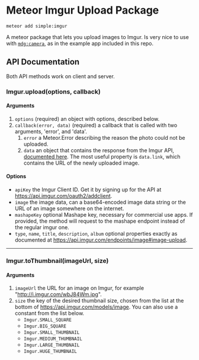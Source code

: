 Meteor Imgur Upload Package
============

`meteor add simple:imgur`

A meteor package that lets you upload images to Imgur. Is very nice to use with [`mdg:camera`](https://github.com/meteor/mobile-packages/tree/master/packages/mdg:camera), as in the example app included in this repo.

API Documentation
-----------

Both API methods work on client and server.

### Imgur.upload(options, callback)

#### Arguments

1. `options` (required) an object with options, described below.
2. `callback(error, data)` (required) a callback that is called with two arguments, 'error', and 'data'.
    1. `error` a Meteor.Error describing the reason the photo could not be uploaded.
    2. `data` an object that contains the response from the Imgur API, [documented here](https://api.imgur.com/models/image). The most useful property is `data.link`, which contains the URL of the newly uploaded image.
    
#### Options

- `apiKey` the Imgur Client ID. Get it by signing up for the API at <https://api.imgur.com/oauth2/addclient>.
- `image` the image data, can a base64-encoded image data string or the URL of an image somewhere on the internet.
- `mashapeKey` optional Mashape key, necessary for commercial use apps. If provided, the method will request to the mashape endpoint instead of the regular imgur one.
- `type`, `name`, `title`, `description`, `album` optional properties exactly as documented at <https://api.imgur.com/endpoints/image#image-upload>.

---

### Imgur.toThumbnail(imageUrl, size)

#### Arguments

1. `imageUrl` the URL for an image on Imgur, for example "http://i.imgur.com/wbJ84Wm.jpg".
2. `size` the key of the desired thumbnail size, chosen from the list at the bottom of <https://api.imgur.com/models/image>. You can also use a constant from the list below.
    * `Imgur.SMALL_SQUARE`
    * `Imgur.BIG_SQUARE`
    * `Imgur.SMALL_THUMBNAIL`
    * `Imgur.MEDIUM_THUMBNAIL`
    * `Imgur.LARGE_THUMBNAIL`
    * `Imgur.HUGE_THUMBNAIL`